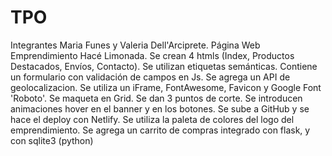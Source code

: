 # TPO
Integrantes Maria Funes y Valeria Dell'Arciprete.
Página Web Emprendimiento Hacé Limonada.
Se crean 4 htmls (Index, Productos Destacados, Envíos, Contacto).
Se utilizan etiquetas semánticas.
Contiene un formulario con validación de campos en Js.
Se agrega un API de geolocalizacion.
Se utiliza un iFrame, FontAwesome, Favicon y Google Font 'Roboto'.
Se maqueta en Grid.
Se dan 3 puntos de corte.
Se introducen animaciones hover en el banner y en los botones.
Se sube a GitHub y se hace el deploy con Netlify.
Se utiliza la paleta de colores del logo del emprendimiento.
Se agrega un carrito de compras integrado con flask, y con sqlite3 (python)
